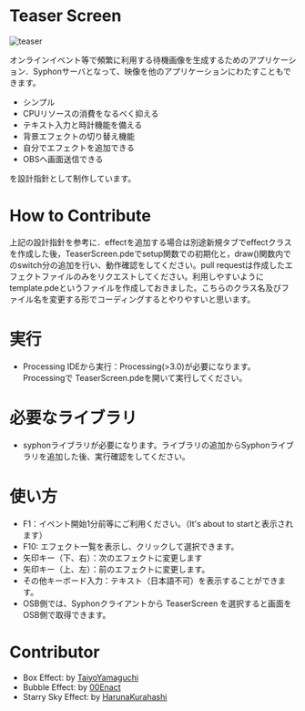 # Teaser Screen
![teaser](images/teaser.gif)

オンラインイベント等で頻繁に利用する待機画像を生成するためのアプリケーション．Syphonサーバとなって、映像を他のアプリケーションにわたすこともできます。

  * シンプル
  * CPUリソースの消費をなるべく抑える
  * テキスト入力と時計機能を備える
  * 背景エフェクトの切り替え機能
  * 自分でエフェクトを追加できる
  * OBSへ画面送信できる

を設計指針として制作しています。

# How to Contribute
上記の設計指針を参考に．effectを追加する場合は別途新規タブでeffectクラスを作成した後，TeaserScreen.pdeでsetup関数での初期化と，draw()関数内でのswitch分の追加を行い、動作確認をしてください。pull requestは作成したエフェクトファイルのみをリクエストしてください。利用しやすいようにtemplate.pdeというファイルを作成しておきました。こちらのクラス名及びファイル名を変更する形でコーディングするとやりやすいと思います。


# 実行
  * Processing IDEから実行：Processing(>3.0)が必要になります。Processingで TeaserScreen.pdeを開いて実行してください。

# 必要なライブラリ
  * syphonライブラリが必要になります。ライブラリの追加からSyphonライブラリを追加した後、実行確認をしてください。

# 使い方
  * F1：イベント開始1分前等にご利用ください。（It's about to startと表示されます）
  * F10: エフェクト一覧を表示し、クリックして選択できます。
  * 矢印キー（下、右）：次のエフェクトに変更します
  * 矢印キー（上、左）：前のエフェクトに変更します。
  * その他キーボード入力：テキスト（日本語不可）を表示することができます。
  * OSB側では、Syphonクライアントから TeaserScreen を選択すると画面をOSB側で取得できます。

# Contributor
  * Box Effect: by [TaiyoYamaguchi](https://github.com/TaiyoYamaguchi)
  * Bubble Effect: by [00Enact](https://github.com/00Enact/TeaserScreen)
  * Starry Sky Effect: by [HarunaKurahashi](https://github.com/Haruna-Kurahashi)